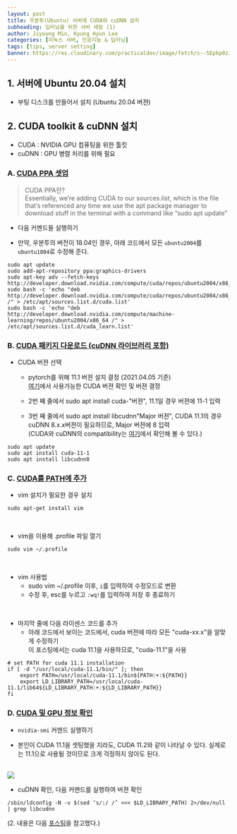 ```yaml
---
layout: post
title: 우분투(Ubuntu) 서버에 CUDA와 cuDNN 설치
subheading: 딥러닝을 위한 서버 세팅 (1)
author: Jiyoung Min, Kyung Hyun Lee
categories: [리눅스 서버, 인공지능 & 딥러닝]
tags: [tips, server setting]
banner: https://res.cloudinary.com/practicaldev/image/fetch/s--5Epkp0zJ--/c_imagga_scale,f_auto,fl_progressive,h_420,q_auto,w_1000/https://www.tipard.com/images/video/cuda.jpg
---
```


## 1. 서버에 Ubuntu 20.04 설치

- 부팅 디스크를 만들어서 설치 (Ubuntu 20.04 버젼)


## 2. CUDA toolkit & cuDNN 설치

- CUDA : NVIDIA GPU 컴퓨팅을 위한 툴킷
- cuDNN : GPU 병렬 처리를 위해 필요

### A. <u>CUDA PPA 셋업</u>   

> CUDA PPA란?  
> Essentially, we’re adding CUDA to our sources.list, which is the file that’s referenced any time we use the apt package manager to download stuff in the terminal with a command like “sudo apt update”

- 다음 커멘드들 실행하기

- 만약, 우분투의 버전이 18.04인 경우, 아래 코드에서 모든 `ubuntu2004`를 `ubuntu1804`로 수정해 준다.

```
sudo apt update
sudo add-apt-repository ppa:graphics-drivers
sudo apt-key adv --fetch-keys http://developer.download.nvidia.com/compute/cuda/repos/ubuntu2004/x86_64/7fa2af80.pub
sudo bash -c 'echo "deb http://developer.download.nvidia.com/compute/cuda/repos/ubuntu2004/x86_64 /" > /etc/apt/sources.list.d/cuda.list'
sudo bash -c 'echo "deb http://developer.download.nvidia.com/compute/machine-learning/repos/ubuntu2004/x86_64 /" > /etc/apt/sources.list.d/cuda_learn.list'
```

### B. <u> CUDA 패키지 다운로드 (cuDNN 라이브러리 포함) </u>

- CUDA 버젼 선택
  - pytorch를 위해 11.1 버젼 설치 결정 (2021.04.05 기준)   
    [여기](https://pytorch.org/get-started/locally/)에서 사용가능한 CUDA 버젼 확인 및 버젼 결정

  - 2번 째 줄에서 sudo apt install cuda-"버젼", 11.1일 경우 버젼에 11-1 입력  
  - 3번 째 줄에서 sudo apt install libcudnn"Major 버젼", CUDA 11.1의 경우 cuDNN 8.x.x버젼이 필요하므로, Major 버젼에 8 입력    
    (CUDA와 cuDNN의 compatibility는 [여기](https://docs.nvidia.com/deeplearning/cudnn/support-matrix/index.html)에서 확인해 볼 수 있다.)
  
```
sudo apt update
sudo apt install cuda-11-1
sudo apt install libcudnn8
```

### C. <u> CUDA를 PATH에 추가 </u>

- vim 설치가 필요한 경우 설치

```
sudo apt-get install vim
```
<br/>

- vim을 이용해 .profile 파일 열기

```
sudo vim ~/.profile
```
<br/>

- vim 사용법
  - sudo vim ~/.profile 이후, `i`를 입력하여 수정모드로 변환
  - 수정 후, esc를 누르고 `:wq!`를 입력하여 저장 후 종료하기

<br/>

- 마지막 줄에 다음 라이센스 코드를 추가
  - 아래 코드에서 보이는 코드에서, cuda 버젼에 따라 모든 "cuda-xx.x"을 알맞게 수정하기   
    이 포스팅에서는 cuda 11.1을 사용하므로, "cuda-11.1"을 사용

```
# set PATH for cuda 11.1 installation
if [ -d "/usr/local/cuda-11.1/bin/" ]; then
    export PATH=/usr/local/cuda-11.1/bin${PATH:+:${PATH}}
    export LD_LIBRARY_PATH=/usr/local/cuda-11.1/lib64${LD_LIBRARY_PATH:+:${LD_LIBRARY_PATH}}
fi
```

### D. <u> CUDA 및 GPU 정보 확인 </u>

- `nvidia-smi` 커멘드 실행하기

- 본인이 CUDA 11.1을 셋팅했을 지라도, CUDA 11.2와 같이 나타날 수 있다.
  실제로는 11.1으로 사용될 것이므로 크게 걱정하지 않아도 된다.
<br/>

  <img src="https://drive.google.com/uc?export=view&id=1CRrP0yZZyVD-XV9McVopTPtRz7zgusXX">

 - cuDNN 확인, 다음 커맨드를 실행하여 버젼 확인

```
/sbin/ldconfig -N -v $(sed ‘s/:/ /’ <<< $LD_LIBRARY_PATH) 2>/dev/null | grep libcudnn
```

(2. 내용은 다음 [포스팅](https://medium.com/@stephengregory_69986/installing-cuda-10-1-on-ubuntu-20-04-e562a5e724a0)을 참고했다.)